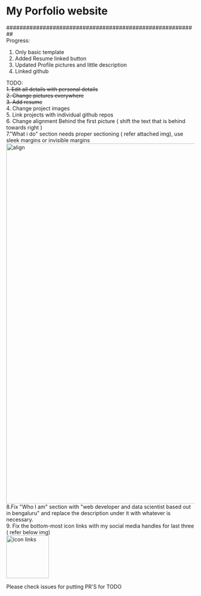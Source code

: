 # My Porfolio website


########################################################## <br>
Progress:
1. Only basic template
2. Added Resume linked button
3. Updated Profile pictures and little description
4. Linked github

TODO:<br>
  ~~1. Edit all details with personal details~~<br>
  ~~2. Change pictures everywhere~~<br>
  ~~3. Add resume~~ <br>
  4. Change project images<br>
  5. Link projects with individual github repos <br>
  6. Change alignment Behind the first picture ( shift the text that is behind towards right )<br>
  7."What i do" section needs proper sectioning ( refer attached img), use sleek margins or invisible margins<br>
  <img width="960" alt="align" src="https://user-images.githubusercontent.com/56666788/96259822-c4445880-0fdb-11eb-8905-d75ae0bf327f.png"><br>
  8.Fix "Who I am" section with "web developer and data scientist based out in bengaluru" and replace the description under it with whatever is necessary.<br>
  9. Fix the bottom-most icon links with my social media handles for last three ( refer below img)<br>
  <img width="114" alt="icon links" src="https://user-images.githubusercontent.com/56666788/96260227-619f8c80-0fdc-11eb-8772-3495e195e8d1.png"><br>

Please check issues for putting PR'S for TODO

